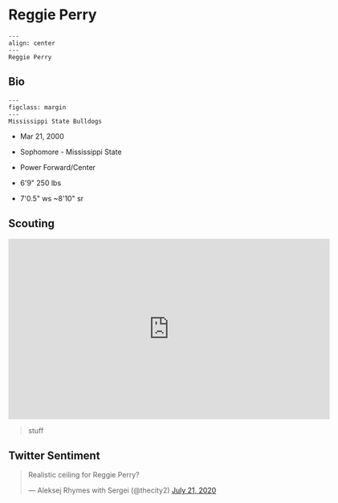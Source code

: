 Reggie Perry
===


```{figure} ../img/reggie_perry.jpg
---
align: center
---
Reggie Perry
```

## Bio
```{figure} ../img/miss_st.png
---
figclass: margin
---
Mississippi State Bulldogs
```

- Mar 21, 2000

- Sophomore - Mississippi State

- Power Forward/Center

- 6'9" 250 lbs

- 7'0.5" ws ~8'10" sr

## Scouting
<iframe width="640" height="360" src="https://www.youtube.com/embed/i9u9BiupPaU" frameborder="0" allow="accelerometer; autoplay; encrypted-media; gyroscope; picture-in-picture" allowfullscreen></iframe>

>stuff

## Twitter Sentiment

<blockquote class="twitter-tweet"><p lang="en" dir="ltr">Realistic ceiling for Reggie Perry?</p>&mdash; Aleksej Rhymes with Sergei (@thecity2) <a href="https://twitter.com/thecity2/status/1285583316507258880?ref_src=twsrc%5Etfw">July 21, 2020</a></blockquote> <script async src="https://platform.twitter.com/widgets.js" charset="utf-8"></script>